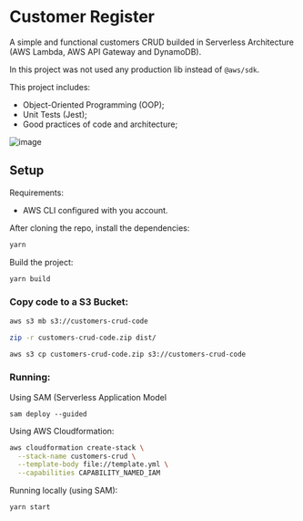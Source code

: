 # Customer Register

A simple and functional customers CRUD builded in Serverless Architecture (AWS Lambda, AWS API Gateway and DynamoDB).

In this project was not used any production lib instead of `@aws/sdk`.

This project includes:
- Object-Oriented Programming (OOP);
- Unit Tests (Jest);
- Good practices of code and architecture;

![image](https://github.com/user-attachments/assets/110b86a0-c9af-4241-9e40-94288ef8aa43)

## Setup

Requirements:
- AWS CLI configured with you account.

After cloning the repo, install the dependencies:

```bash
yarn
```

Build the project:

```bash
yarn build
```

### Copy code to a S3 Bucket:

```bash
aws s3 mb s3://customers-crud-code

zip -r customers-crud-code.zip dist/

aws s3 cp customers-crud-code.zip s3://customers-crud-code
```

### Running:

Using SAM (Serverless Application Model
```
sam deploy --guided 
```

Using AWS Cloudformation:

```bash
aws cloudformation create-stack \
  --stack-name customers-crud \
  --template-body file://template.yml \
  --capabilities CAPABILITY_NAMED_IAM
```

Running locally (using SAM):

```
yarn start
```
